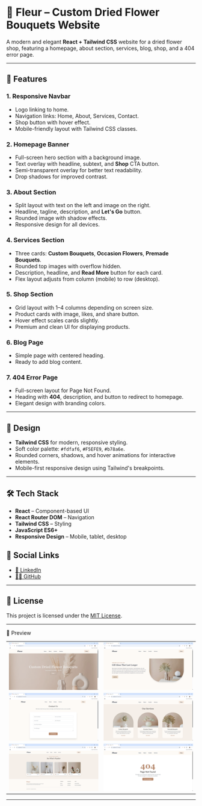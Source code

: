 # 🌸 Fleur – Custom Dried Flower Bouquets Website

A modern and elegant **React + Tailwind CSS** website for a dried flower shop, featuring a homepage, about section, services, blog, shop, and a 404 error page.

---

## 📌 Features

### 1. **Responsive Navbar**
- Logo linking to home.
- Navigation links: Home, About, Services, Contact.
- Shop button with hover effect.
- Mobile-friendly layout with Tailwind CSS classes.

### 2. **Homepage Banner**
- Full-screen hero section with a background image.
- Text overlay with headline, subtext, and **Shop** CTA button.
- Semi-transparent overlay for better text readability.
- Drop shadows for improved contrast.

### 3. **About Section**
- Split layout with text on the left and image on the right.
- Headline, tagline, description, and **Let's Go** button.
- Rounded image with shadow effects.
- Responsive design for all devices.

### 4. **Services Section**
- Three cards: **Custom Bouquets**, **Occasion Flowers**, **Premade Bouquets**.
- Rounded top images with overflow hidden.
- Description, headline, and **Read More** button for each card.
- Flex layout adjusts from column (mobile) to row (desktop).

### 5. **Shop Section**
- Grid layout with 1–4 columns depending on screen size.
- Product cards with image, likes, and share button.
- Hover effect scales cards slightly.
- Premium and clean UI for displaying products.

### 6. **Blog Page**
- Simple page with centered heading.
- Ready to add blog content.

### 7. **404 Error Page**
- Full-screen layout for Page Not Found.
- Heading with **404**, description, and button to redirect to homepage.
- Elegant design with branding colors.

---

## 🎨 Design
- **Tailwind CSS** for modern, responsive styling.
- Soft color palette: `#fdfaf6`, `#F5EFE9`, `#b78a6e`.
- Rounded corners, shadows, and hover animations for interactive elements.
- Mobile-first responsive design using Tailwind's breakpoints.

---

## 🛠️ Tech Stack

- **React** – Component-based UI
- **React Router DOM** – Navigation
- **Tailwind CSS** – Styling
- **JavaScript ES6+**
- **Responsive Design** – Mobile, tablet, desktop

## 🔗 Social Links

- [💼 LinkedIn](https://www.linkedin.com/in/nency-vadadoriya-3969052ba/)
- [👨‍💻 GitHub](https://github.com/nencyvadadoriya)

---

## 🪪 License

This project is licensed under the [MIT License](https://github.com/nencyvadadoriya/-License/blob/main/LICENSE).


---
📸 Preview
<div align="center">

<table>
  <tr>
    <td><img src="./public/img1.png" width="500" /></td>
    <td><img src="./public/img2.png" width="500" /></td>
  </tr>
  <tr>
    <td><img src="./public/img3.png" width="500" /></td>
    <td><img src="./public/img4.png" width="500" /></td>
  </tr>
  <tr>
    <td><img src="./public/img-5.png" width="500" /></td>
    <td><img src="./public/img6.png" width="500" /></td>
  </tr>
</table>
</div>

---